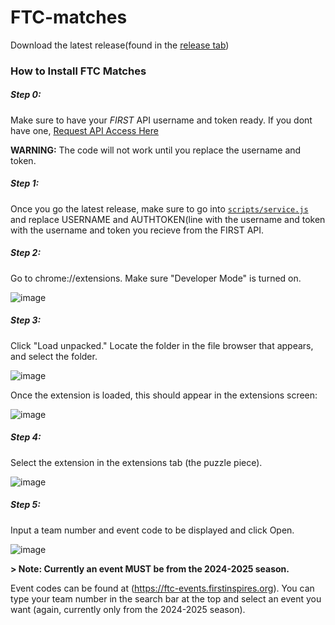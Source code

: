 # FTC-matches
Download the latest release(found in the [release tab](https://github.com/Team-7159-RoboRavens/FTC-matches/releases))

### How to Install FTC Matches

##### Step 0:
Make sure to have your *FIRST* API username and token ready. If you dont have one, [Request API Access Here](https://frc-events.firstinspires.org/services/api)

**WARNING:** The code will not work until you replace the username and token.

##### Step 1: 
Once you go the latest release, make sure to go into [`scripts/service.js`](/scripts/service.js#L6) and replace USERNAME and AUTHTOKEN(line with the username and token with the username and token you recieve from the FIRST API. 

##### Step 2: 
Go to chrome://extensions. Make sure "Developer Mode" is turned on.

![image](https://user-images.githubusercontent.com/42128680/210491200-22616cae-c719-494d-874d-30132315a9da.png)

##### Step 3: 
Click "Load unpacked." Locate the folder in the file browser that appears, and select the folder. 

![image](https://user-images.githubusercontent.com/42128680/210491208-cae547da-10c1-4402-bf1f-fb8763884008.png)

Once the extension is loaded, this should appear in the extensions screen:

![image](https://user-images.githubusercontent.com/42128680/210491254-89b19870-4ad6-417a-8b60-b4a72565fb24.png)

##### Step 4: 
Select the extension in the extensions tab (the puzzle piece).

![image](https://user-images.githubusercontent.com/42128680/210491346-9845819e-1603-4c0d-bc48-d3b67897e339.png)

##### Step 5:
Input a team number and event code to be displayed and click Open.

![image](https://user-images.githubusercontent.com/42128680/210491730-bceaf6fe-7910-49eb-8b68-a8f726ba23cf.png)

**> Note: Currently an event MUST be from the 2024-2025 season.**

Event codes can be found at (https://ftc-events.firstinspires.org). You can type your team number in the search bar at the top and select an event you want (again, currently only from the 2024-2025 season).

